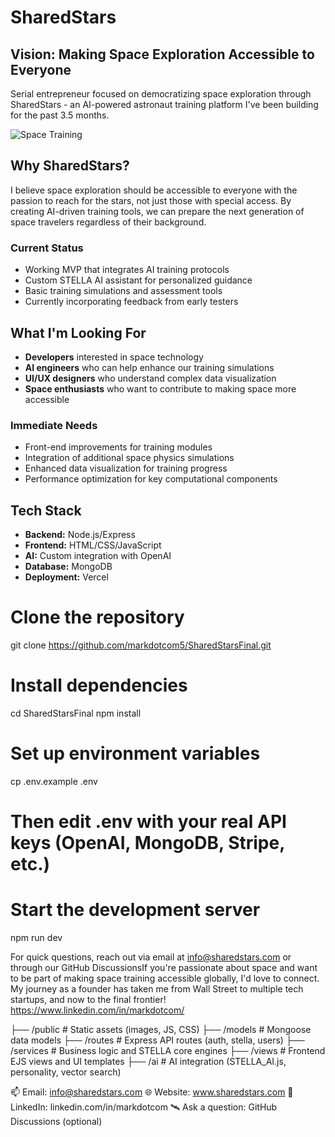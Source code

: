 # SharedStars

## Vision: Making Space Exploration Accessible to Everyone

Serial entrepreneur focused on democratizing space exploration through SharedStars - an AI-powered astronaut training platform I've been building for the past 3.5 months.

![Space Training](https://media.giphy.com/media/v1.Y2lkPTc5MGI3NjExcmg0a3p5NXAycm03b2J5ZW92bXVla3QwdnBkY2N5OGpkaHduaGF0YyZlcD12MV9pbnRlcm5hbF9naWZfYnlfaWQmY3Q9Zw/l0HlPmYnDGDYHCZnW/giphy.gif)

## Why SharedStars?

I believe space exploration should be accessible to everyone with the passion to reach for the stars, not just those with special access. By creating AI-driven training tools, we can prepare the next generation of space travelers regardless of their background.

### Current Status
- Working MVP that integrates AI training protocols
- Custom STELLA AI assistant for personalized guidance
- Basic training simulations and assessment tools
- Currently incorporating feedback from early testers

## What I'm Looking For

- **Developers** interested in space technology
- **AI engineers** who can help enhance our training simulations
- **UI/UX designers** who understand complex data visualization
- **Space enthusiasts** who want to contribute to making space more accessible

### Immediate Needs
- Front-end improvements for training modules
- Integration of additional space physics simulations
- Enhanced data visualization for training progress
- Performance optimization for key computational components

## Tech Stack

- **Backend:** Node.js/Express
- **Frontend:** HTML/CSS/JavaScript
- **AI:** Custom integration with OpenAI
- **Database:** MongoDB
- **Deployment:** Vercel

# Clone the repository
git clone https://github.com/markdotcom5/SharedStarsFinal.git

# Install dependencies
cd SharedStarsFinal
npm install

# Set up environment variables
cp .env.example .env
# Then edit .env with your real API keys (OpenAI, MongoDB, Stripe, etc.)

# Start the development server
npm run dev

For quick questions, reach out via email at info@sharedstars.com or through our GitHub DiscussionsIf you're passionate about space and want to be part of making space training accessible globally, I'd love to connect. My journey as a founder has taken me from Wall Street to multiple tech startups, and now to the final frontier!
https://www.linkedin.com/in/markdotcom/

├── /public          # Static assets (images, JS, CSS)
├── /models          # Mongoose data models
├── /routes          # Express API routes (auth, stella, users)
├── /services        # Business logic and STELLA core engines
├── /views           # Frontend EJS views and UI templates
├── /ai              # AI integration (STELLA_AI.js, personality, vector search)

📫 Email: info@sharedstars.com
🌐 Website: www.sharedstars.com
💼 LinkedIn: linkedin.com/in/markdotcom
🛰️ Ask a question: GitHub Discussions (optional)
